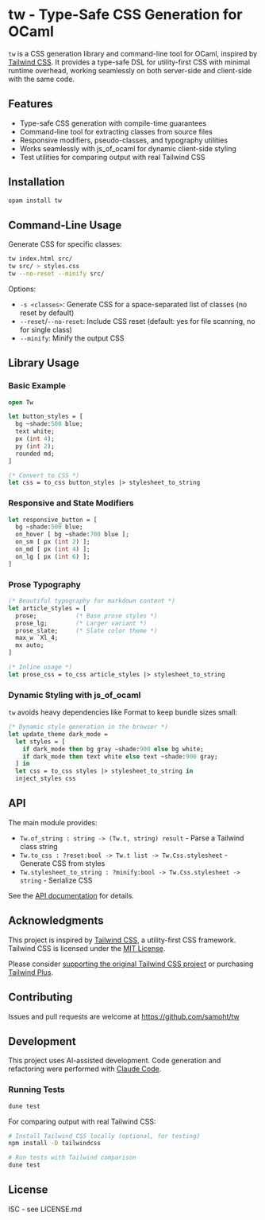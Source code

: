 # tw - Type-Safe CSS Generation for OCaml

`tw` is a CSS generation library and command-line tool for OCaml,
inspired by [Tailwind CSS](https://tailwindcss.com/).
It provides a type-safe DSL for utility-first CSS with minimal runtime overhead,
working seamlessly on both server-side and client-side with the same code.

## Features

- Type-safe CSS generation with compile-time guarantees
- Command-line tool for extracting classes from source files
- Responsive modifiers, pseudo-classes, and typography utilities
- Works seamlessly with js_of_ocaml for dynamic client-side styling
- Test utilities for comparing output with real Tailwind CSS

## Installation

```bash
opam install tw
```

## Command-Line Usage

Generate CSS for specific classes:
```bash
tw index.html src/
tw src/ > styles.css
tw --no-reset --minify src/
```

Options:
- `-s <classes>`: Generate CSS for a space-separated list of classes (no reset by default)
- `--reset`/`--no-reset`: Include CSS reset (default: yes for file scanning, no for single class)
- `--minify`: Minify the output CSS

## Library Usage

### Basic Example

```ocaml
open Tw

let button_styles = [
  bg ~shade:500 blue;
  text white;
  px (int 4);
  py (int 2);
  rounded md;
]

(* Convert to CSS *)
let css = to_css button_styles |> stylesheet_to_string
```

### Responsive and State Modifiers

```ocaml
let responsive_button = [
  bg ~shade:500 blue;
  on_hover [ bg ~shade:700 blue ];
  on_sm [ px (int 2) ];
  on_md [ px (int 4) ];
  on_lg [ px (int 6) ];
]
```

### Prose Typography

```ocaml
(* Beautiful typography for markdown content *)
let article_styles = [
  prose;           (* Base prose styles *)
  prose_lg;        (* Larger variant *)
  prose_slate;     (* Slate color theme *)
  max_w `Xl_4;
  mx auto;
]

(* Inline usage *)
let prose_css = to_css article_styles |> stylesheet_to_string
```

### Dynamic Styling with js_of_ocaml

`tw` avoids heavy dependencies like Format to keep bundle sizes small:

```ocaml
(* Dynamic style generation in the browser *)
let update_theme dark_mode =
  let styles = [
    if dark_mode then bg gray ~shade:900 else bg white;
    if dark_mode then text white else text ~shade:900 gray;
  ] in
  let css = to_css styles |> stylesheet_to_string in
  inject_styles css
```

## API

The main module provides:
- `Tw.of_string : string -> (Tw.t, string) result` - Parse a Tailwind class string
- `Tw.to_css : ?reset:bool -> Tw.t list -> Tw.Css.stylesheet` - Generate CSS from styles
- `Tw.stylesheet_to_string : ?minify:bool -> Tw.Css.stylesheet -> string` - Serialize CSS

See the [API documentation](https://ocaml.org/p/tw/latest/doc/index.html) for details.

## Acknowledgments

This project is inspired by [Tailwind CSS](https://tailwindcss.com/), a utility-first CSS framework. Tailwind CSS is licensed under the [MIT License](https://github.com/tailwindlabs/tailwindcss/blob/master/LICENSE).

Please consider [supporting the original Tailwind CSS project](https://tailwindcss.com/sponsor) or purchasing [Tailwind Plus](https://tailwindcss.com/plus).

## Contributing

Issues and pull requests are welcome at https://github.com/samoht/tw

## Development

This project uses AI-assisted development. Code generation and
refactoring were performed with [Claude Code](https://claude.ai/code).

### Running Tests

```bash
dune test
```

For comparing output with real Tailwind CSS:
```bash
# Install Tailwind CSS locally (optional, for testing)
npm install -D tailwindcss

# Run tests with Tailwind comparison
dune test
```

## License

ISC - see LICENSE.md